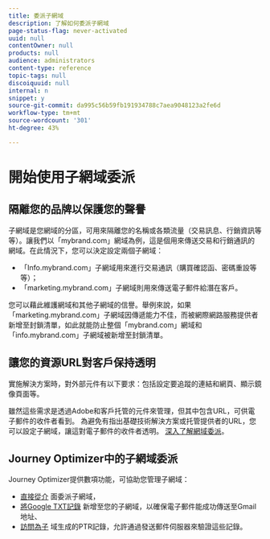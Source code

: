 ```yaml
---
title: 委派子網域
description: 了解如何委派子網域
page-status-flag: never-activated
uuid: null
contentOwner: null
products: null
audience: administrators
content-type: reference
topic-tags: null
discoiquuid: null
internal: n
snippet: y
source-git-commit: da995c56b59fb191934788c7aea9048123a2fe6d
workflow-type: tm+mt
source-wordcount: '301'
ht-degree: 43%

---
```



# 開始使用子網域委派

## 隔離您的品牌以保護您的聲譽

子網域是您網域的分區，可用來隔離您的名稱或各類流量（交易訊息、行銷資訊等等）。讓我們以「mybrand.com」網域為例，這是個用來傳送交易和行銷通訊的網域。在此情況下，您可以決定設定兩個子網域：

* 「Info.mybrand.com」子網域用來進行交易通訊（購買確認函、密碼重設等等）；
* 「marketing.mybrand.com」子網域則用來傳送電子郵件給潛在客戶。

您可以藉此維護網域和其他子網域的信譽。舉例來說，如果「marketing.mybrand.com」子網域因傳遞能力不佳，而被網際網路服務提供者新增至封鎖清單，如此就能防止整個「mybrand.com」網域和「info.mybrand.com」子網域被新增至封鎖清單。

## 讓您的資源URL對客戶保持透明

實施解決方案時，對外部元件有以下要求：包括設定要追蹤的連結和網頁、顯示鏡像頁面等。

雖然這些需求是透過Adobe和客戶托管的元件來管理，但其中包含URL，可供電子郵件的收件者看到。 為避免有指出基礎技術解決方案或托管提供者的URL，您可以設定子網域，讓這對電子郵件的收件者透明。 [深入了解網域委派](https://helpx.adobe.com/tw/campaign/kb/domain-name-delegation.html)。

## Journey Optimizer中的子網域委派

Journey Optimizer提供數項功能，可協助您管理子網域：

* [直接從介](delegate-subdomain.md) 面委派子網域，
* [將Google TXT記錄](google-txt.md) 新增至您的子網域，以確保電子郵件能成功傳送至Gmail地址、
* [訪問為子](ptr-records.md) 域生成的PTR記錄，允許通過發送郵件伺服器來驗證這些記錄。
